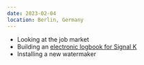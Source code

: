 ```yaml
---
date: 2023-02-04
location: Berlin, Germany
---
```

* Looking at the job market
* Building an [electronic logbook for Signal K](https://www.npmjs.com/package/@meri-imperiumi/signalk-logbook)
* Installing a new watermaker
